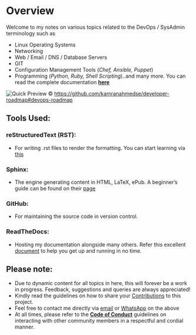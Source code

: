 <h1> Overview </h1>

Welcome to my notes on various topics related to the DevOps / SysAdmin terminology such as

- Linux Operating Systems
- Networking
- Web / Email / DNS / Database Servers
- GIT
- Configuration Management Tools (_Chef, Ansible, Puppet_)
- Programming (_Python, Ruby, Shell Scripting_)..and many more. You can read the complete documentation **[here](https://rebrand.ly/VH-notes-RTD)**


![Quick Preview](https://raw.githubusercontent.com/kamranahmedse/developer-roadmap/master/images/devops.png)
&copy; https://github.com/kamranahmedse/developer-roadmap#devops-roadmap

<h2> Tools Used: </h2>
<h3> reStructuredText (RST): </h3>

- For writing .rst files to render the formatting. You can start learning via [this](https://thomas-cokelaer.info/tutorials/sphinx/rest_syntax.html)

<h3> Sphinx: </h3> 

- The engine generating content in HTML, LaTeX, ePub. A beginner’s guide can be found on their [page](http://www.sphinx-doc.org/en/master/index.html)

<h3> GitHub: </h3> 

- For maintaining the source code in version control.

<h3> ReadTheDocs: </h3> 

- Hosting my documentation alongside many others. Refer this excellent [document](http://docs.readthedocs.io/en/latest/getting_started.html) to help you get up and running in no time.


<h2> Please note: </h2>

- Due to dynamic content for all topics in here, this will forever be a work in progress. Feedback, suggestions and queries are always appreciated!
- Kindly read the guidelines on how to share your [Contributions](contributing.md) to this project.
- Feel free to contact me directly via [email](mailto:vinay.hegde30@gmail.com) or [WhatsApp](https://api.whatsapp.com/send?phone=919967875270) on the above
- At all times, please refer to the **[Code of Conduct](CODE_OF_CONDUCT.md)** guidelines on interacting with other community members in a respectful and cordial manner.
